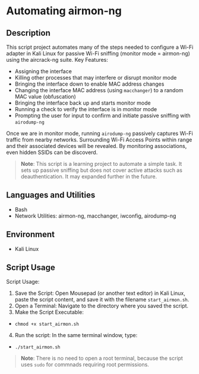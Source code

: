 # Automating airmon-ng

<!--[Here is the script](https://github.com/blaine-geiger/automate-airmon/blob/3ad9ea8e4f90689b05adba1e046b33a0443ecb06/start_airmon.sh)-->

## Description
This script project automates many of the steps needed to configure a Wi-Fi adapter in Kali Linux for passive Wi-Fi sniffing (monitor mode = airmon-ng) using the aircrack-ng suite.
Key Features:
- Assigning the interface
- Killing other processes that may interfere or disrupt monitor mode
- Bringing the interface down to enable MAC address changes
- Changing the interface MAC address (using `macchanger`) to a random MAC value (obfuscation)
- Bringing the interface back up and starts monitor mode
- Running a check to verify the interface is in monitor mode
- Prompting the user for input to confirm and initiate passive sniffing with `airodump-ng`

Once we are in monitor mode, running `airodump-ng` passively captures Wi-Fi traffic from nearby networks. Surrounding Wi-Fi Access Points within range and their associated devices will be revealed. By monitoring associations,
even hidden SSIDs can be discoverd.

> **Note**: This script is a learning project to automate a simple task. It sets up passive sniffing but does not cover active attacks such as deauthentication. It may expanded further in the future. 

## Languages and Utilities

- Bash
- Network Utilities: airmon-ng, macchanger, iwconfig, airodump-ng

## Environment

- Kali Linux

## Script Usage

Script Usage:
1. Save the Script: Open Mousepad (or another text editor) in Kali Linux, paste the script content, and save it with the filename `start_airmon.sh`.
2. Open a Terminal: Navigate to the directory where you saved the script.
3. Make the Script Executable:
 - `chmod +x start_airmon.sh`
4. Run the script: In the same terminal window, type:
 - `./start_airmon.sh`
> **Note**: There is no need to open a root terminal, because the script uses `sudo` for commnads requiring root permissions.


<!--
 ```diff
- text in red
+ text in green
! text in orange
# text in gray
@@ text in purple (and bold)@@
```
--!>
